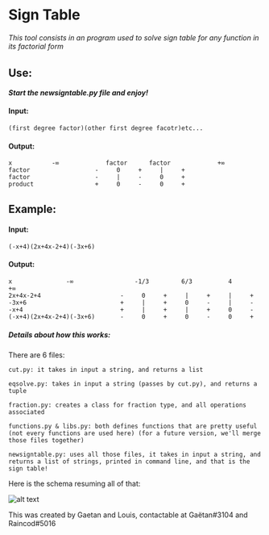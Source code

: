 # Sign Table

###### This tool consists in an program used to solve sign table for any function in its factorial form

## Use:
  ***Start the newsigntable.py file and enjoy!***

####  Input:
  
    (first degree factor)(other first degree facotr)etc...
    
####  Output:
  
    x           -∞             factor      factor             +∞           
    factor                  -     0     +     |     +   
    factor                  -     |     -     0     +   
    product                 +     0     -     0     +   

## Example:
####  Input:

    (-x+4)(2x+4x-2+4)(-3x+6)

####  Output:

    x               -∞                 -1/3         6/3          4                   +∞              
    2x+4x-2+4                      -     0     +     |     +     |     +   
    -3x+6                          +     |     +     0     -     |     -   
    -x+4                           +     |     +     |     +     0     -   
    (-x+4)(2x+4x-2+4)(-3x+6)       -     0     +     0     -     0     +   



##### Details about how this works:
  There are 6 files:
  
    cut.py: it takes in input a string, and returns a list
    
    eqsolve.py: takes in input a string (passes by cut.py), and returns a tuple
    
    fraction.py: creates a class for fraction type, and all operations associated
    
    functions.py & libs.py: both defines functions that are pretty useful (not every functions are used here) (for a future version, we'll merge those files together)
    
    newsigntable.py: uses all those files, it takes in input a string, and returns a list of strings, printed in command line, and that is the sign table!
    
  Here is the schema resuming all of that: 
  
  ![alt text](https://github.com/lesvieuxsinges/uvrslcalculator/blob/master/schema_signtablefunctionment.png)
  
  This was created by Gaetan and Louis, contactable at Gaëtan#3104 and Raincod#5016
